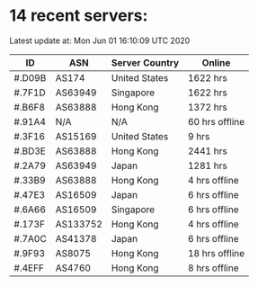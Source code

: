 # 14 recent servers:

Latest update at: Mon Jun 01 16:10:09 UTC 2020

| ID | ASN | Server Country | Online |
| -- | --- | -------------- | ------ |
| #.D09B | AS174 | United States | 1622 hrs |
| #.7F1D | AS63949 | Singapore | 1622 hrs |
| #.B6F8 | AS63888 | Hong Kong | 1372 hrs |
| #.91A4 | N/A | N/A | 60 hrs offline |
| #.3F16 | AS15169 | United States | 9 hrs |
| #.BD3E | AS63888 | Hong Kong | 2441 hrs |
| #.2A79 | AS63949 | Japan | 1281 hrs |
| #.33B9 | AS63888 | Hong Kong | 4 hrs offline |
| #.47E3 | AS16509 | Japan | 6 hrs offline |
| #.6A66 | AS16509 | Singapore | 6 hrs offline |
| #.173F | AS133752 | Hong Kong | 4 hrs offline |
| #.7A0C | AS41378 | Japan | 6 hrs offline |
| #.9F93 | AS8075 | Hong Kong | 18 hrs offline |
| #.4EFF | AS4760 | Hong Kong | 8 hrs offline |

